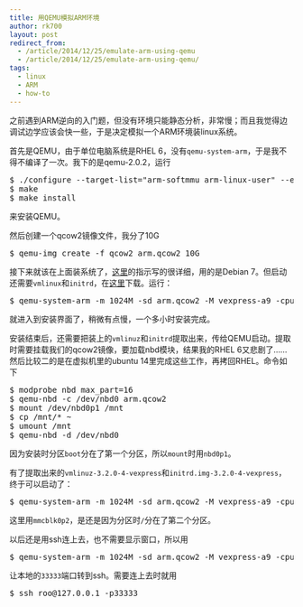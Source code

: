```yaml
---
title: 用QEMU模拟ARM环境
author: rk700
layout: post
redirect_from: 
  - /article/2014/12/25/emulate-arm-using-qemu
  - /article/2014/12/25/emulate-arm-using-qemu/
tags:
  - linux
  - ARM
  - how-to
---
```


之前遇到ARM逆向的入门题，但没有环境只能静态分析，非常慢；而且我觉得边调试边学应该会快一些，于是决定模拟一个ARM环境装linux系统。

首先是QEMU，由于单位电脑系统是RHEL 6，没有`qemu-system-arm`，于是我不得不编译了一次。我下的是qemu-2.0.2，运行

<pre>
$ ./configure --target-list="arm-softmmu arm-linux-user" --enable-sdl --prefix=/usr
$ make
$ make install
</pre>

来安装QEMU。

然后创建一个qcow2镜像文件，我分了10G

<pre>$ qemu-img create -f qcow2 arm.qcow2 10G</pre>

接下来就该在上面装系统了，[这里](https://gist.github.com/bdsatish/7476239)的指示写的很详细，用的是Debian 7。但启动还需要`vmlinux`和`initrd`，在[这里](http://ftp.debian.org/debian/dists/wheezy/main/installer-armhf/current/images/vexpress/netboot/)下载。运行：

<pre>$ qemu-system-arm -m 1024M -sd arm.qcow2 -M vexpress-a9 -cpu cortex-a9 -kernel ../Downloads/vmlinuz-3.2.0-4-vexpress -initrd ../Downloads/initrd.gz -append "root=/dev/ram" -no-reboot</pre>

就进入到安装界面了，稍微有点慢，一个多小时安装完成。

安装结束后，还需要把装上的`vmlinuz`和`initrd`提取出来，传给QEMU启动。提取时需要挂载我们的qcow2镜像，要加载nbd模块，结果我的RHEL 6又悲剧了……然后比较二的是在虚拟机里的ubuntu 14里完成这些工作，再拷回RHEL。命令如下

<pre>
$ modprobe nbd max_part=16
$ qemu-nbd -c /dev/nbd0 arm.qcow2
$ mount /dev/nbd0p1 /mnt
$ cp /mnt/* ~
$ umount /mnt
$ qemu-nbd -d /dev/nbd0
</pre>

因为安装时分区`boot`分在了第一个分区，所以`mount`时用`nbd0p1`。

有了提取出来的`vmlinuz-3.2.0-4-vexpress`和`initrd.img-3.2.0-4-vexpress`，终于可以启动了：

<pre>$ qemu-system-arm -m 1024M -sd arm.qcow2 -M vexpress-a9 -cpu cortex-a9 -kernel vmlinuz-3.2.0-4-vexpress -initrd initrd.img-3.2.0-4-vexpress -append "root=/dev/mmcblk0p2"</pre>

这里用`mmcblk0p2`，是还是因为分区时`/`分在了第二个分区。

以后还是用ssh连上去，也不需要显示窗口，所以用

<pre>$ qemu-system-arm -m 1024M -sd arm.qcow2 -M vexpress-a9 -cpu cortex-a9 -kernel vmlinuz-3.2.0-4-vexpress -initrd initrd.img-3.2.0-4-vexpress -append "root=/dev/mmcblk0p2" -display none -redir tcp:33333::22 &</pre>

让本地的`33333`端口转到ssh。需要连上去时就用

<pre>$ ssh roo@127.0.0.1 -p33333</pre>

